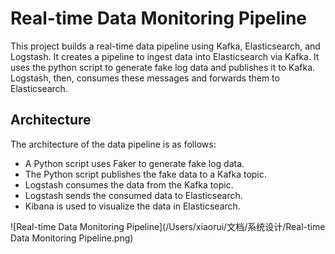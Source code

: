 # Real-time Data Monitoring Pipeline

This project builds a real-time data pipeline using Kafka, Elasticsearch, and Logstash. It creates a pipeline to ingest data into Elasticsearch via Kafka. It uses the python script to generate fake log data and publishes it to Kafka. Logstash, then, consumes these messages and forwards them to Elasticsearch.

## **Architecture**

The architecture of the data pipeline is as follows:

- A Python script uses Faker to generate fake log data.
- The Python script publishes the fake data to a Kafka topic.
- Logstash consumes the data from the Kafka topic.
- Logstash sends the consumed data to Elasticsearch.
- Kibana is used to visualize the data in Elasticsearch.

![Real-time Data Monitoring Pipeline](/Users/xiaorui/文档/系统设计/Real-time Data Monitoring Pipeline.png)
